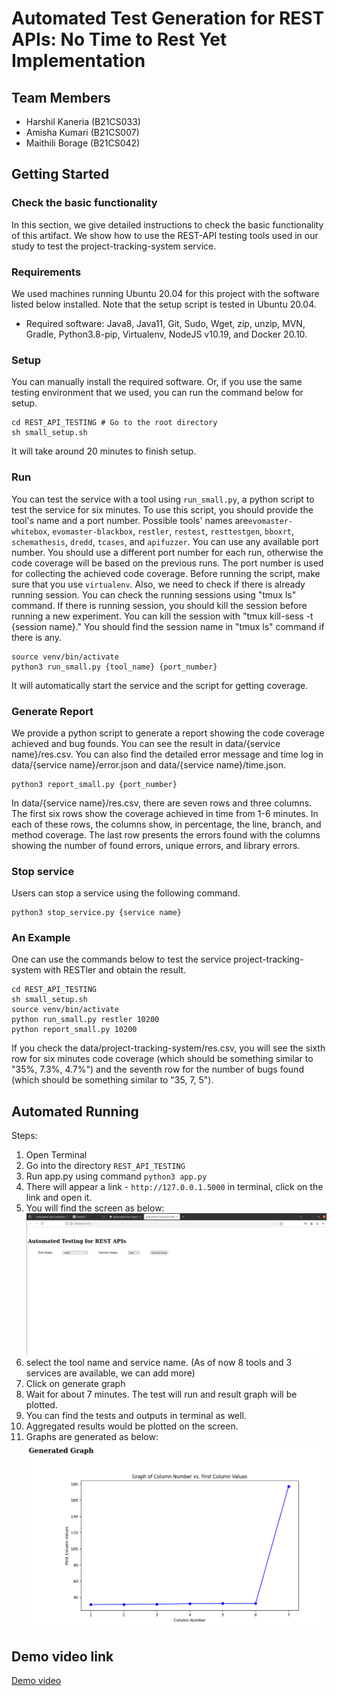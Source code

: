 # Automated Test Generation for REST APIs: No Time to Rest Yet Implementation

## Team Members
- Harshil Kaneria (B21CS033)
- Amisha Kumari (B21CS007)
- Maithili Borage (B21CS042)

## Getting Started

### Check the basic functionality

In this section, we give detailed instructions to check the basic functionality of this artifact.
We show how to use the REST-API testing tools used in our study to test the project-tracking-system service.

### Requirements

We used machines running Ubuntu 20.04 for this project with the software listed below installed. Note that the setup script is tested in Ubuntu 20.04.

- Required software: Java8, Java11, Git, Sudo, Wget, zip, unzip, MVN, Gradle, Python3.8-pip, Virtualenv, NodeJS v10.19, and Docker 20.10. 

### Setup

You can manually install the required software. Or, if you use the same testing environment that we used, you can run the command below for setup.

```
cd REST_API_TESTING # Go to the root directory
sh small_setup.sh
```

It will take around 20 minutes to finish setup.


### Run

You can test the service with a tool using `run_small.py`, a python script to test the service for six minutes.
To use this script, you should provide the tool's name and a port number. Possible tools' names are`evomaster-whitebox`, `evomaster-blackbox`, `restler`, `restest`, `resttestgen`, `bboxrt`, `schemathesis`, `dredd`, `tcases`, and `apifuzzer`.
You can use any available port number. You should use a different port number for each run, otherwise the code coverage will be based on the previous runs. The port number is used for collecting the achieved code coverage.
Before running the script, make sure that you use `virtualenv`.
Also, we need to check if there is already running session. You can check the running sessions using "tmux ls" command. If there is running session, you should kill the session before running a new experiment.
You can kill the session with "tmux kill-sess -t {session name}." You should find the session name in "tmux ls" command if there is any.

```
source venv/bin/activate
python3 run_small.py {tool_name} {port_number}
```

It will automatically start the service and the script for getting coverage.

### Generate Report

We provide a python script to generate a report showing the code coverage achieved and bug founds. You can see the result in data/{service name}/res.csv.
You can also find the detailed error message and time log in data/{service name}/error.json and data/{service name}/time.json.

```
python3 report_small.py {port_number}
```

In data/{service name}/res.csv, there are seven rows and three columns.
The first six rows show the coverage achieved in time from 1-6 minutes. In each of these rows, the columns show, in percentage, the line, branch, and method coverage.
The last row presents the errors found with the columns showing the number of found errors, unique errors, and library errors.

### Stop service

Users can stop a service using the following command.

```
python3 stop_service.py {service name}
```

### An Example

One can use the commands below to test the service project-tracking-system with RESTler and obtain the result.

```
cd REST_API_TESTING
sh small_setup.sh
source venv/bin/activate
python run_small.py restler 10200
python report_small.py 10200
```

If you check the data/project-tracking-system/res.csv, you will see the sixth row for six minutes code coverage (which should be something similar to "35%, 7.3%, 4.7%") and the seventh row for the number of bugs found (which should be something similar to "35, 7, 5").


## Automated Running

Steps:

1. Open Terminal 
2. Go into the directory ```REST_API_TESTING```
3. Run app.py using command ```python3 app.py```
4. There will appear a link - ```http://127.0.0.1.5000``` in terminal, click on the link and open it.
5. You will find the screen as below:
![Home](Home.png)
6. select the tool name and service name. (As of now 8 tools and 3 services are available, we can add more)
7. Click on generate graph
8. Wait for about 7 minutes. The test will run and result graph will be plotted.
9. You can find the tests and outputs in terminal as well.
10. Aggregated results would be plotted on the screen.
11. Graphs are generated as below:
![Graph](Graph%20_exe.png)

## Demo video link
[Demo video](https://docs.google.com/presentation/d/1bJayyODMGkAu5YD0soPQdJ17IqOYAgIPuAB1YtSE8vs/edit?pli=1#slide=id.p)
